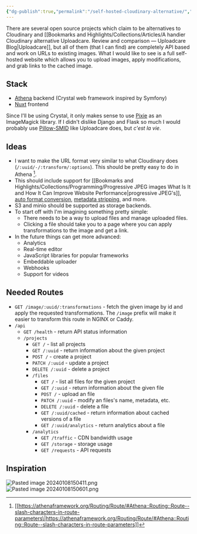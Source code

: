 ```yaml
---
{"dg-publish":true,"permalink":"/self-hosted-cloudinary-alternative/","noteIcon":""}
---
```


There are several open source projects which claim to be alternatives to Cloudinary and [[Bookmarks and Highlights/Collections/Articles/A handier Cloudinary alternative Uploadcare. Review and comparison — Uploadcare Blog\|Uploadcare]], but all of them (that I can find) are completely API based and work on URLs to existing images. What I would like to see is a full self-hosted website which allows you to upload images, apply modifications, and grab links to the cached image.

## Stack
- [Athena](https://athenaframework.org/) backend (Crystal web framework inspired by Symfony)
- [Nuxt](https://nuxt.com/) frontend

Since I'll be using Crystal, it only makes sense to use [Pixie](https://github.com/watzon/pixie) as an ImageMagick library. If I didn't dislike Django and Flask so much I would probably use [Pillow-SMID](https://github.com/uploadcare/pillow-simd) like Uploadcare does, but _c'est la vie_.

## Ideas
- I want to make the URL format very similar to what Cloudinary does (`/:uuid/-/:transform/:options`). This should be pretty easy to do in Athena [^1].
- This should include support for [[Bookmarks and Highlights/Collections/Programming/Progressive JPEG images What Is It and How It Can Improve Website Performance\|progressive JPEG's]], [auto format conversion](https://uploadcare.com/docs/transformations/image/compression/#operation-format-auto), [metadata stripping](https://uploadcare.com/docs/transformations/image/compression/#meta-information-control), and more.
- S3 and minio should be supported as storage backends.
- To start off with I'm imagining something pretty simple:
	- There needs to be a way to upload files and manage uploaded files.
	- Clicking a file should take you to a page where you can apply transformations to the image and get a link.
- In the future things can get more advanced:
	- Analytics
	- Real-time editor
	- JavaScript libraries for popular frameworks
	- Embeddable uploader
	- Webhooks
	- Support for videos

## Needed Routes

- `GET /image/:uuid/:transformations` - fetch the given image by id and apply the requested transformations. The `/image` prefix will make it easier to transform this route in NGINX or Caddy.
- `/api`
	- `GET /health` - return API status information
	- `/projects`
		- `GET /` - list all projects
		- `GET /:uuid` - return information about the given project
		- `POST /` - create a project
		- `PATCH /:uuid` - update a project
		- `DELETE /:uuid` - delete a project
		- `/files`
			- `GET /` - list all files for the given project
			- `GET /:uuid` - return information about the given file
			- `POST /` - upload an file
			- `PATCH /:uuid` - modify an files's name, metadata, etc.
			- `DELETE /:uuid` - delete a file
			- `GET /:uuid/cached` - return information about cached versions of a file
			- `GET /:uuid/analytics` - return analytics about a file
		- `/analytics`
			- `GET /traffic` - CDN bandwidth usage
			- `GET /storage` - storage usage
			- `GET /requests` - API requests
## Inspiration

![Pasted image 20240108150411.png](/img/user/attachments/Pasted%20image%2020240108150411.png)
![Pasted image 20240108150601.png](/img/user/attachments/Pasted%20image%2020240108150601.png)

[^1]: [[https://athenaframework.org/Routing/Route/#Athena::Routing::Route--slash-characters-in-route-parameters\|https://athenaframework.org/Routing/Route/#Athena::Routing::Route--slash-characters-in-route-parameters]]